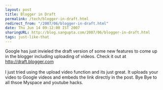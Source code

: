 ```yaml
---
layout: post
title: Blogger in Draft
permalink: /tech/blogger-in-draft.html
redirect_from: "/2007/06/blogger-in-draft.html"
date: Thu Jun 14 09:12:00 IST 2007
sharingURL: http://blog.sangupta.com/2007/06/blogger-in-draft.html
tags: just-like-that
---
```


Google has just invieled the draft version of some new features to come up in the blogger including uploading of videos. Check it out at 
<a href="http://draft.blogger.com">http://draft.blogger.com</a>
<br>
<br>I just tried using the upload video function and its just great. It uploads your video to Google videos and embeds the link directly in the post. Bye Bye to all thsoe Myspace and youtube hacks.
